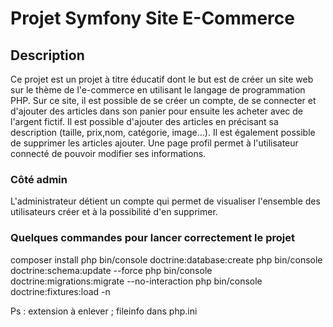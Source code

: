 
# Projet Symfony Site E-Commerce

## Description

Ce projet est un projet à titre éducatif dont le but est de créer un site web sur le thème de l'e-commerce en utilisant le langage de programmation PHP.
Sur ce site, il est possible de se créer un compte, de se connecter et d'ajouter des articles dans son panier pour ensuite les acheter avec de l'argent fictif.
Il est possible d'ajouter des articles en précisant sa description (taille, prix,nom, catégorie, image...).
Il est également possible de supprimer les articles ajouter.
Une page profil permet à l'utilisateur connecté de pouvoir modifier ses informations.

### Côté admin

L'administrateur détient un compte qui permet de visualiser l'ensemble des utilisateurs créer et à la possibilité d'en supprimer.



### Quelques commandes pour lancer correctement le projet

composer install
php bin/console doctrine:database:create
php bin/console doctrine:schema:update --force
php bin/console doctrine:migrations:migrate --no-interaction
php bin/console doctrine:fixtures:load -n



Ps : extension à enlever  ; fileinfo dans php.ini